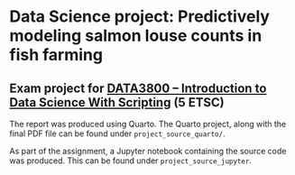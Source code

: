# Data Science project: Predictively modeling salmon louse counts in fish farming
## Exam project for [DATA3800 – Introduction to Data Science With Scripting](https://student.oslomet.no/studier/-/studieinfo/emne/DATA3800/2023/H%C3%98ST) (5 ETSC)

The report was produced using Quarto. The Quarto project, along with the final PDF file can be found under `project_source_quarto/`.

As part of the assignment, a Jupyter notebook containing the source code was produced. This can be found under `project_source_jupyter`.
